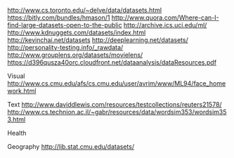 http://www.cs.toronto.edu/~delve/data/datasets.html
https://bitly.com/bundles/hmason/1
http://www.quora.com/Where-can-I-find-large-datasets-open-to-the-public
http://archive.ics.uci.edu/ml/
http://www.kdnuggets.com/datasets/index.html
http://kevinchai.net/datasets
http://deeplearning.net/datasets/
http://personality-testing.info/_rawdata/
http://www.grouplens.org/datasets/movielens/
https://d396qusza40orc.cloudfront.net/dataanalysis/dataResources.pdf

Visual
http://www.cs.cmu.edu/afs/cs.cmu.edu/user/avrim/www/ML94/face_homework.html

Text
http://www.daviddlewis.com/resources/testcollections/reuters21578/
http://www.cs.technion.ac.il/~gabr/resources/data/wordsim353/wordsim353.html

Health

Geography
http://lib.stat.cmu.edu/datasets/